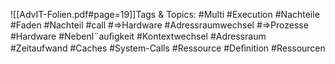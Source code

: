 
![[AdvIT-Folien.pdf#page=19]]Tags & Topics:
   #Multi
   #Execution
   #Nachteile
   #Faden
   #Nachteil
   #call
   #⇒Hardware
   #Adressraumwechsel
   #⇒Prozesse
   #Hardware
   #Nebenl¨auﬁgkeit
   #Kontextwechsel
   #Adressraum
   #Zeitaufwand
   #Caches
   #System-Calls
   #Ressource
   #Deﬁnition
   #Ressourcen